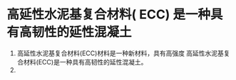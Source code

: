 # 高延性水泥基复合材料( ECC) 是一种具有高韧性的延性混凝土


1. 高延性水泥基复合材料(ECC)材料是一种新材料，具有高强度
高延性水泥基复合材料(ECC)是一种具有高韧性的延性混凝土。 
2. 


